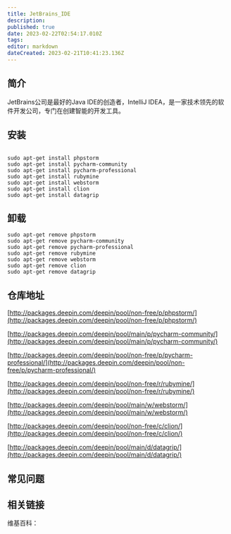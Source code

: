```yaml
---
title: JetBrains_IDE
description: 
published: true
date: 2023-02-22T02:54:17.010Z
tags: 
editor: markdown
dateCreated: 2023-02-21T10:41:23.136Z
---
```


## 简介

JetBrains公司是最好的Java IDE的创造者，IntelliJ IDEA，是一家技术领先的软件开发公司，专门在创建智能的开发工具。

## 安装

```

sudo apt-get install phpstorm
sudo apt-get install pycharm-community
sudo apt-get install pycharm-professional
sudo apt-get install rubymine
sudo apt-get install webstorm
sudo apt-get install clion
sudo apt-get install datagrip

```

## 卸载

```
sudo apt-get remove phpstorm
sudo apt-get remove pycharm-community
sudo apt-get remove pycharm-professional
sudo apt-get remove rubymine
sudo apt-get remove webstorm
sudo apt-get remove clion
sudo apt-get remove datagrip

```

## 仓库地址

[http://packages.deepin.com/deepin/pool/non-free/p/phpstorm/](http://packages.deepin.com/deepin/pool/non-free/p/phpstorm/)

[http://packages.deepin.com/deepin/pool/main/p/pycharm-community/](http://packages.deepin.com/deepin/pool/main/p/pycharm-community/)

[http://packages.deepin.com/deepin/pool/non-free/p/pycharm-professional/](http://packages.deepin.com/deepin/pool/non-free/p/pycharm-professional/)

[http://packages.deepin.com/deepin/pool/non-free/r/rubymine/](http://packages.deepin.com/deepin/pool/non-free/r/rubymine/)

[http://packages.deepin.com/deepin/pool/main/w/webstorm/](http://packages.deepin.com/deepin/pool/main/w/webstorm/)

[http://packages.deepin.com/deepin/pool/non-free/c/clion/](http://packages.deepin.com/deepin/pool/non-free/c/clion/)

[http://packages.deepin.com/deepin/pool/main/d/datagrip/](http://packages.deepin.com/deepin/pool/main/d/datagrip/)

## 常见问题

## 相关链接

维基百科：
